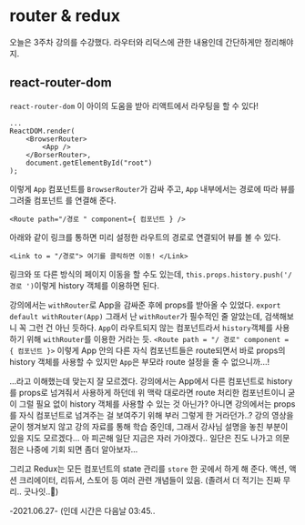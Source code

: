 # router & redux
오늘은 3주차 강의를 수강했다. 라우터와 리덕스에 관한 내용인데 간단하게만 정리해야지.

## react-router-dom
```react-router-dom``` 이 아이의 도움을 받아 리액트에서 라우팅을 할 수 있다!
```
...
ReactDOM.render(
	<BrowserRouter>
		<App />
	</BorserRouter>,
	document.getElementById("root")
);
```
이렇게 ```App``` 컴포넌트를 ```BrowserRouter```가 감싸 주고,
```App``` 내부에서는 경로에 따라 뷰를 그려줄 컴포넌트 를 연결해 준다.
```
<Route path="/경로 " component={ 컴포넌트 } />
```
아래와 같이 링크를 통하면 미리 설정한 라우트의 경로로 연결되어 뷰를 볼 수 있다.
```
<Link to = "/경로"> 여기를 클릭하면 이동! </Link>
```

링크와 또 다른 방식의 페이지 이동을 할 수도 있는데,  ```this.props.history.push('/경로 ')```이렇게 history 객체를 이용하면 된다.

강의에서는  ```withRouter```로 App을 감싸준 후에 props를 받아올 수 있었다.
```export default withRouter(App)``` 
그래서 난 ```withRouter```가 필수적인 줄 알았는데, 검색해보니 꼭 그런 건 아닌 듯하다.  ```App```이 라우트되지 않는 컴포넌트라서 ```history```객체를 사용하기 위해 ```withRouter```를 이용한 거라는 듯.
```<Route path = "/ 경로" component = { 컴포넌트 }>```
이렇게 App 안의 다른 자식 컴포넌트들은 route되면서 바로 props의 history 객체를 사용할 수 있지만 ```App```은 부모라 route 설정을 줄 수 없으니까...!

...라고 이해했는데 맞는지 잘 모르겠다.
강의에서는 App에서 다른 컴포넌트로 history를 props로 넘겨줘서 사용하게 하던데 위 맥락 대로라면 route 처리한 컴포넌트이니 굳이 그럴 필요 없이  history 객체를 사용할 수 있는 것 아닌가? 
아니면 강의에서는 props를 자식 컴포넌트로 넘겨주는 걸 보여주기 위해 부러 그렇게 한 거라던가..?
강의 영상을 굳이 챙겨보지 않고 강의 자료를 통해 학습 중인데, 그래서 강사님 설명을 놓친 부분이 있을 지도 모르겠다... 아 피곤해 일단 지금은 자러 가야겠다.. 일단은 진도 나가고 의문점은 나중에 기회 되면 좀더 알아보자...


그리고 Redux는 모든 컴포넌트의 state 관리를 ```store``` 한 곳에서 하게 해 준다. 액션, 액션 크리에이터, 리듀서, 스토어 등 여러 관련 개념들이 있음.
(졸려서 더 적기는 진짜 무리.. 굿나잇..🙏)

-2021.06.27- (인데 시간은 다음날 03:45..

